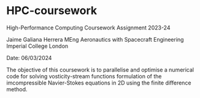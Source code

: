 # HPC-coursework

High-Performance Computing Coursework Assignment 2023-24

Jaime Galiana Herrera
MEng Aeronautics with Spacecraft Engineering
Imperial College London

Date: 06/03/2024

The objective of this coursework is to parallelise and optimise a numerical code for solving vosticity-stream functions formulation of the imcompressible Navier-Stokes equations in 2D using the finite difference method.
